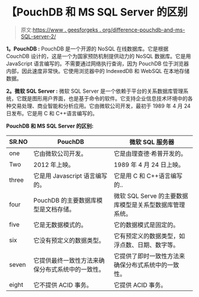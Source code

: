 # 【PouchDB 和 MS SQL Server 的区别

> 原文:[https://www . geesforgeks . org/difference-pouchdb-and-ms-SQL-server-2/](https://www.geeksforgeeks.org/difference-between-pouchdb-and-ms-sql-server-2/)

**1。PouchDB :**
PouchDB 是一个开源的 NoSQL 在线数据库。它是根据 CouchDB 设计的，这是一个为国家预防机制提供动力的 NoSQL 数据库。它是用 JavaScript 语言编写的。不需要通过网络执行查询，因为 PouchDB 位于浏览器内部，因此速度非常快。它使用浏览器中的 IndexedDB 和 WebSQL 在本地存储数据。

**2。微软 SQL Server :**
微软 SQL Server 是一个依赖于平台的关系数据库管理系统，它既是图形用户界面，也是基于命令的软件。它支持企业信息技术环境中的各种交易处理、商业智能和分析应用。它由微软公司开发，最初于 1989 年 4 月 24 日发布。它是用 C 和 C++语言编写的。

**PouchDB 和 MS SQL Server 的区别:**

<center>

| SR.NO | PouchDB | 微软 SQL 服务器 |
| --- | --- | --- |
| one | 它由微软公司开发。 | 它是由理查德·希普开发的。 |
| Two | 2012 年上映。 | 1989 年 4 月 24 日上映。 |
| three | 它是用 Javascript 语言编写的。 | 它是用 C 和 C++语言编写的.. |
| four | PouchDB 的主要数据库模型是文档存储。 | 微软 SQL Serve 的主要数据库模型是关系型数据库管理系统。 |
| five | 它是无数据模式的。 | 它的数据模式是固定的。 |
| six | 它没有预定义的数据类型。 | 它有预定义的数据类型，如浮点数、日期、数字等。 |
| seven | 它提供最终一致性方法来确保分布式系统中的一致性。 | 它提供了即时一致性方法来确保分布式系统中的一致性。 |
| eight | 它不提供 ACID 事务。 | 它提供 ACID 事务。 |

</center>